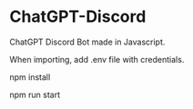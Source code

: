 # ChatGPT-Discord
ChatGPT Discord Bot made in Javascript. 

When importing, add .env file with credentials. 

npm install

npm run start
